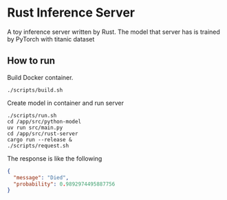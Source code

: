 # Rust Inference Server

A toy inference server written by Rust. The model that server has is trained by PyTorch with titanic dataset

## How to run

Build Docker container.

```console
./scripts/build.sh
```

Create model in container and run server

```console
./scripts/run.sh
cd /app/src/python-model
uv run src/main.py
cd /app/src/rust-server
cargo run --release &
./scripts/request.sh
```

The response is like the following

```json
{
  "message": "Died",
  "probability": 0.9892974495887756
}
```